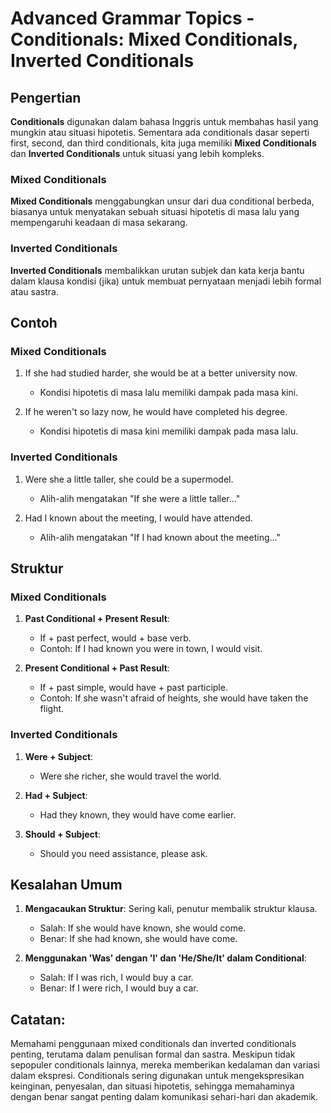# Advanced Grammar Topics - Conditionals: Mixed Conditionals, Inverted Conditionals

## Pengertian

**Conditionals** digunakan dalam bahasa Inggris untuk membahas hasil yang mungkin atau situasi hipotetis. Sementara ada conditionals dasar seperti first, second, dan third conditionals, kita juga memiliki **Mixed Conditionals** dan **Inverted Conditionals** untuk situasi yang lebih kompleks.

### Mixed Conditionals

**Mixed Conditionals** menggabungkan unsur dari dua conditional berbeda, biasanya untuk menyatakan sebuah situasi hipotetis di masa lalu yang mempengaruhi keadaan di masa sekarang.

### Inverted Conditionals

**Inverted Conditionals** membalikkan urutan subjek dan kata kerja bantu dalam klausa kondisi (jika) untuk membuat pernyataan menjadi lebih formal atau sastra.

## Contoh

### Mixed Conditionals

1. If she had studied harder, she would be at a better university now.
   - Kondisi hipotetis di masa lalu memiliki dampak pada masa kini.

2. If he weren't so lazy now, he would have completed his degree.
   - Kondisi hipotetis di masa kini memiliki dampak pada masa lalu.

### Inverted Conditionals

1. Were she a little taller, she could be a supermodel.
   - Alih-alih mengatakan "If she were a little taller..."

2. Had I known about the meeting, I would have attended.
   - Alih-alih mengatakan "If I had known about the meeting..."

## Struktur

### Mixed Conditionals

1. **Past Conditional + Present Result**:
   - If + past perfect, would + base verb.
   - Contoh: If I had known you were in town, I would visit.

2. **Present Conditional + Past Result**:
   - If + past simple, would have + past participle.
   - Contoh: If she wasn't afraid of heights, she would have taken the flight.

### Inverted Conditionals

1. **Were + Subject**:
   - Were she richer, she would travel the world.
   
2. **Had + Subject**:
   - Had they known, they would have come earlier.

3. **Should + Subject**:
   - Should you need assistance, please ask.

## Kesalahan Umum

1. **Mengacaukan Struktur**: Sering kali, penutur membalik struktur klausa.
   - Salah: If she would have known, she would come.
   - Benar: If she had known, she would have come.

2. **Menggunakan 'Was' dengan 'I' dan 'He/She/It' dalam Conditional**:
   - Salah: If I was rich, I would buy a car.
   - Benar: If I were rich, I would buy a car.

## Catatan:

Memahami penggunaan mixed conditionals dan inverted conditionals penting, terutama dalam penulisan formal dan sastra. Meskipun tidak sepopuler conditionals lainnya, mereka memberikan kedalaman dan variasi dalam ekspresi. Conditionals sering digunakan untuk mengekspresikan keinginan, penyesalan, dan situasi hipotetis, sehingga memahaminya dengan benar sangat penting dalam komunikasi sehari-hari dan akademik.
